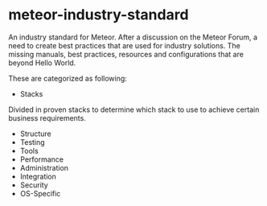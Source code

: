 # meteor-industry-standard
An industry standard for Meteor. After a discussion on the Meteor Forum, a need to create best practices that are used for industry solutions. The missing manuals, best practices, resources and configurations that are beyond Hello World.

These are categorized as following:
* Stacks

Divided in proven stacks to determine which stack to use to achieve certain business requirements.

* Structure
* Testing
* Tools
* Performance
* Administration
* Integration
* Security
* OS-Specific
